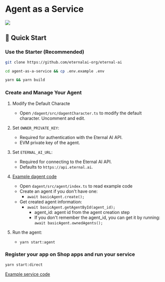 # Agent as a Service

<span style="display: flex">
    <img src="https://s2.coinmarketcap.com/static/img/coins/64x64/31401.png" />
</span>

## 🚀 Quick Start

### Use the Starter (Recommended)

```bash
git clone https://github.com/eternalai-org/eternal-ai

cd agent-as-a-service && cp .env.example .env

yarn && yarn build
```

### Create and Manage Your Agent

1. Modify the Default Characte
    - Open `/dagent/src/dagentCharacter.ts` to modify the default character. Uncomment and edit.

2. Set `OWNER_PRIVATE_KEY`:
    - Required for authentication with the Eternal AI API.
    - EVM private key of the agent.
   
3. Set `ETERNAL_AI_URL`:
    - Required for connecting to the Eternal AI API.
    - Defaults to `https://api.eternal.ai`.
   
4. [Example dagent code](https://github.com/eternalai-org/eternal-ai/blob/master/agent-as-a-service/dagent/src/agent/index.ts)
    - Open `dagent/src/agent/index.ts` to read example code
    - Create an agent if you don't have one:
      - `await basicAgent.create();`
    - Get created agent information:
      - `await basicAgent.getAgentById(agent_id);`
           - agent_id: agent id from the agent creation step
           - If you don't remember the agent_id, you can get it by running: `await basicAgent.ownedAgents();`

5. Run the agent:
   - `yarn start:agent`


### Register your app on Shop apps and run your service

```bash
yarn start:direct
```
[Example service code](https://github.com/eternalai-org/eternal-ai/blob/master/agent-as-a-service/dagent/src/direct/index.ts)